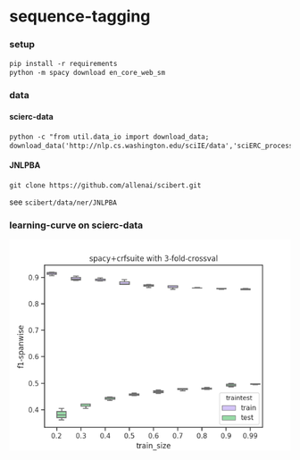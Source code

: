 # sequence-tagging
### setup
    pip install -r requirements
    python -m spacy download en_core_web_sm
    
### data

#### scierc-data
    python -c "from util.data_io import download_data; download_data('http://nlp.cs.washington.edu/sciIE/data','sciERC_processed.tar.gz','data',unzip_it=True)"

#### JNLPBA
    git clone https://github.com/allenai/scibert.git
see `scibert/data/ner/JNLPBA`   

### learning-curve on scierc-data

![image](images/learning_curve.png)